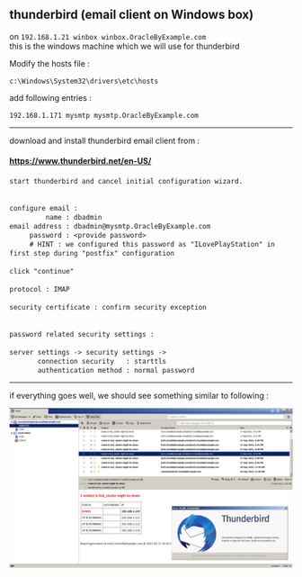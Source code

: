 ## thunderbird (email client on Windows box)

on ` 192.168.1.21 winbox winbox.OracleByExample.com ` <br>
this is the windows machine which we will use for thunderbird

Modify the hosts file :
```
c:\Windows\System32\drivers\etc\hosts
```

add following entries :
```
192.168.1.171 mysmtp mysmtp.OracleByExample.com
```

---

download and install thunderbird email client from :
#### https://www.thunderbird.net/en-US/

```
start thunderbird and cancel initial configuration wizard.


configure email :
         name : dbadmin
email address : dbadmin@mysmtp.OracleByExample.com
     password : <provide password>
     # HINT : we configured this password as "ILovePlayStation" in first step during "postfix" configuration

click "continue"

protocol : IMAP

security certificate : confirm security exception


password related security settings :

server settings -> security settings ->
       connection security   : starttls
       authentication method : normal password
```

---

if everything goes well, we should see something similar to following :

![Thunderbird_01.jpg](https://github.com/sarma1807/Private_Email_Server/blob/main/Screenshots/Thunderbird_01.jpg) <br><br>

